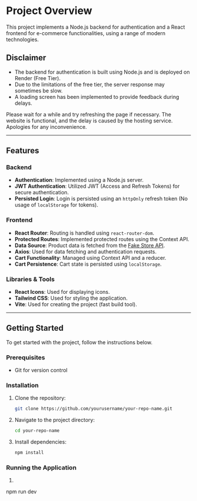 # Project Overview

This project implements a Node.js backend for authentication and a React frontend for e-commerce functionalities, using a range of modern technologies.

## Disclaimer
- The backend for authentication is built using Node.js and is deployed on Render (Free Tier).
- Due to the limitations of the free tier, the server response may sometimes be slow.
- A loading screen has been implemented to provide feedback during delays.

Please wait for a while and try refreshing the page if necessary. The website is functional, and the delay is caused by the hosting service. Apologies for any inconvenience.

---

## Features

### Backend
- **Authentication**: Implemented using a Node.js server.
- **JWT Authentication**: Utilized JWT (Access and Refresh Tokens) for secure authentication.
- **Persisted Login**: Login is persisted using an `httpOnly` refresh token (No usage of `localStorage` for tokens).
  
### Frontend
- **React Router**: Routing is handled using `react-router-dom`.
- **Protected Routes**: Implemented protected routes using the Context API.
- **Data Source**: Product data is fetched from the [Fake Store API](https://fakestoreapi.com/).
- **Axios**: Used for data fetching and authentication requests.
- **Cart Functionality**: Managed using Context API and a reducer.
- **Cart Persistence**: Cart state is persisted using `localStorage`.
  
### Libraries & Tools
- **React Icons**: Used for displaying icons.
- **Tailwind CSS**: Used for styling the application.
- **Vite**: Used for creating the project (fast build tool).

---

## Getting Started

To get started with the project, follow the instructions below.

### Prerequisites
- Git for version control

### Installation

1. Clone the repository:
   ```bash
   git clone https://github.com/yourusername/your-repo-name.git


2. Navigate to the project directory:
   ```bash
   cd your-repo-name

3. Install dependencies:
   ```bash
   npm install


### Running the Application

1. ```bash
  npm run dev





